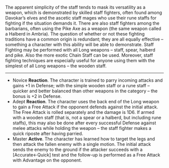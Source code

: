 The apparent simplicity of the staff tends to mask its versatility as a weapon, which is demonstrated by skilled staff fighters, often found among Davokar’s elves and the ascetic staff mages who use their rune staffs for fighting if the situation demands it. There are also staff fighters among the barbarians, often using the Pike Axe as a weapon (the same weapon called a Halberd in Ambria). The question of whether or not these fighting traditions have a common origin is redundant; they are all equally effective – something a character with this ability will be able to demonstrate.
Staff Fighting may be performed with all Long weapons – staff, spear, halberd and pike. Also the more exotic Chain Staff can be used. Moreover, staff fighting techniques are especially useful for anyone using them with the simplest of all Long weapons – the wooden staff.

---
- Novice **Reaction**. The character is trained to parry incoming attacks and gains +1 in Defense; with the simple wooden staff or a rune staff – quicker and better balanced than other weapons in the category – the bonus is +2 in Defense.
- Adept **Reaction**. The character uses the back end of the Long weapon to gain a Free Attack if the opponent defends against the initial attack. The Free Attack is rolled separately and the damage is 1D6. If armed with a wooden staff (that is, not a spear or a halberd, but including rune staffs), this may also be done after every successful Defense against melee attacks while holding the weapon – the staff fighter makes a quick riposte after having parried.
- Master **Active**. The character has learned how to target the legs and then attack the fallen enemy with a single motion. The initial attack sends the enemy to the ground if the attacker succeeds with a [Accurate←Quick] test and the follow-up is performed as a Free Attack with Advantage on the opponent.